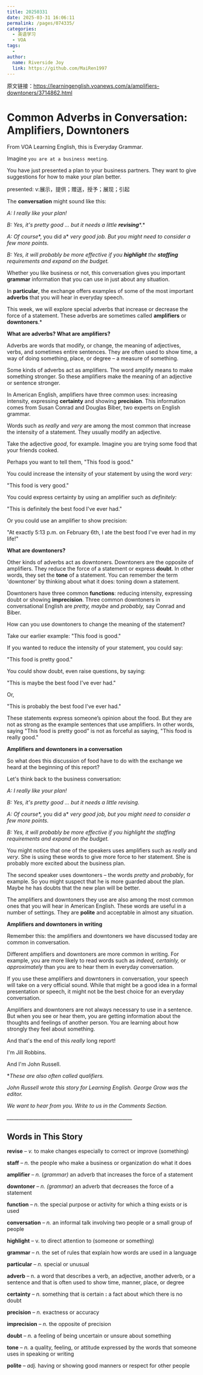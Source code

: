 ```yaml
---
title: 20250331
date: 2025-03-31 16:06:11
permalink: /pages/074335/
categories:
  - 英语学习
  - VOA
tags:
  - 
author: 
  name: Riverside Joy
  link: https://github.com/MaiRen1997
---
```

原文链接：https://learningenglish.voanews.com/a/amplifiers-downtoners/3714862.html

# Common Adverbs in Conversation: Amplifiers, Downtoners

From VOA Learning English, this is Everyday Grammar.

Imagine `you are at a business meeting`.

You have just presented a plan to your business partners. They want to give suggestions for how to make your plan better.

presented: v:展示，提供；赠送，授予；展现；引起

The **conversation** might sound like this:

*A: I* *really* *like your plan!*

*B: Yes, it's* *pretty* *good … but it needs* *a little* ***revising****.*

*A:* *Of course**, you did a* *very* *good job. But you might need to consider a few more points.*

*B: Yes, it will* *probably* *be more effective if you* ***highlight*** *the* ***staffing*** *requirements and expand on the budget.*

Whether you like business or not, this conversation gives you important **grammar** information that you can use in just about any situation.

In **particular**, the exchange offers examples of some of the most important **adverbs** that you will hear in everyday speech.

This week, we will explore special adverbs that increase or decrease the force of a statement. These adverbs are sometimes called **amplifiers** or **downtoners**.*

**What are adverbs? What are amplifiers?**

Adverbs are words that modify, or change, the meaning of adjectives, verbs, and sometimes entire sentences. They are often used to show time, a way of doing something, place, or degree – a measure of something.

Some kinds of adverbs act as amplifiers. The word amplify means to make something stronger. So these amplifiers make the meaning of an adjective or sentence stronger.

In American English, amplifiers have three common uses: increasing intensity, expressing **certainty** and showing **precision**. This information comes from Susan Conrad and Douglas Biber, two experts on English grammar.

Words such as *really* and *very* are among the most common that increase the intensity of a statement. They usually modify an adjective.

Take the adjective *good*, for example. Imagine you are trying some food that your friends cooked.

Perhaps you want to tell them, "This food is good."

You could increase the intensity of your statement by using the word *very:*

"This food is very good."

You could express certainty by using an amplifier such as *definitely:*

"This is definitely the best food I've ever had."

Or you could use an amplifier to show precision:

"At exactly 5:13 p.m. on February 6th, I ate the best food I've ever had in my life!"

**What are downtoners?**

Other kinds of adverbs act as downtoners. Downtoners are the opposite of amplifiers. They reduce the force of a statement or express **doubt**. In other words, they set the **tone** of a statement. You can remember the term 'downtoner' by thinking about what it does: toning down a statement.

Downtoners have three common **functions**: reducing intensity, expressing doubt or showing **imprecision**. Three common downtoners in conversational English are *pretty, maybe* and *probably,* say Conrad and Biber.

How can you use downtoners to change the meaning of the statement?

Take our earlier example: "This food is good."

If you wanted to reduce the intensity of your statement, you could say:

"This food is pretty good."

You could show doubt, even raise questions, by saying:

"This is maybe the best food I've ever had."

Or,

"This is probably the best food I've ever had."

These statements express someone’s opinion about the food. But they are not as strong as the example sentences that use amplifiers. In other words, saying "This food is pretty good" is not as forceful as saying, "This food is really good."

**Amplifiers and downtoners in a conversation**

So what does this discussion of food have to do with the exchange we heard at the beginning of this report?

Let's think back to the business conversation:

*A: I* *really* *like your plan!*

*B: Yes, it's* *pretty* *good … but it needs* *a little* *revising.*

*A:* *Of course**, you did a* *very* *good job, but you might need to consider a few more points.*

*B: Yes, it will* *probably* *be more effective if you highlight the staffing requirements and expand on the budget.*

You might notice that one of the speakers uses amplifiers such as *really* and *very*. She is using these words to give more force to her statement. She is probably more excited about the business plan.

The second speaker uses downtoners – the words *pretty* and *probably*, for example. So you might suspect that he is more guarded about the plan. Maybe he has doubts that the new plan will be better.

The amplifiers and downtoners they use are also among the most common ones that you will hear in American English. These words are useful in a number of settings. They are **polite** and acceptable in almost any situation.

**Amplifiers and downtoners in writing**

Remember this: the amplifiers and downtoners we have discussed today are common in conversation.

Different amplifiers and downtoners are more common in writing. For example, you are more likely to read words such as *indeed, certainly,* or *approximately* than you are to hear them in everyday conversation.

If you use these amplifiers and downtoners in conversation, your speech will take on a very official sound. While that might be a good idea in a formal presentation or speech, it might not be the best choice for an everyday conversation.

Amplifiers and downtoners are not always necessary to use in a sentence. But when you see or hear them, you are getting information about the thoughts and feelings of another person. You are learning about how strongly they feel about something.

And that's the end of this *really* long report!

I'm Jill Robbins.

And I'm John Russell.

**These are also often called qualifiers.*

*John Russell wrote this story for Learning English. George Grow was the editor.*

*We want to hear from you. Write to us in the Comments Section.*

*____________________________________________________*

## **Words in This Story**

**revise** *– v.* to make changes especially to correct or improve (something)

**staff** *– n.* the people who make a business or organization do what it does

**amplifier** *– n.* (*grammar)* an adverb that increases the force of a statement

**downtoner** *– n. (grammar)* an adverb that decreases the force of a statement

**function** *– n.* the special purpose or activity for which a thing exists or is used

**conversation** *– n.* an informal talk involving two people or a small group of people

**highlight** – v. to direct attention to (someone or something)

**grammar** *– n.* the set of rules that explain how words are used in a language

**particular** *– n.* special or unusual

**adverb** – n. a word that describes a verb, an adjective, another adverb, or a sentence and that is often used to show time, manner, place, or degree

**certainty** *– n.* something that is certain **:** a fact about which there is no doubt

**precision** *– n.* exactness or accuracy

**imprecision** *– n.* the opposite of precision

**doubt** *– n.* a feeling of being uncertain or unsure about something

**tone** *– n.* a quality, feeling, or attitude expressed by the words that someone uses in speaking or writing

**polite** *– adj.* having or showing good manners or respect for other people